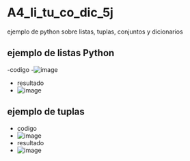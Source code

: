 # A4_li_tu_co_dic_5j
ejemplo de python sobre listas, tuplas, conjuntos y dicionarios
## ejemplo de listas Python
-codigo 
-![image](https://github.com/user-attachments/assets/66bd0319-7db5-4cdf-be7b-7ced96443afb)
- resultado
- ![image](https://github.com/user-attachments/assets/1d0f1b4b-a3a3-41e3-bf2c-9752845dc233)

## ejemplo de tuplas
- codigo
- ![image](https://github.com/user-attachments/assets/7e8efe25-274a-42d4-8010-b2d865d490d0)
- resultado
- ![image](https://github.com/user-attachments/assets/b34bba49-8455-410b-8a92-d05bc7b875df)



